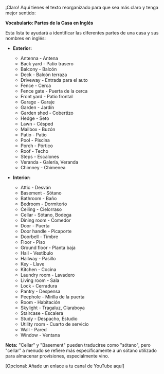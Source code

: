 ¡Claro! Aquí tienes el texto reorganizado para que sea más claro y tenga mejor sentido:

**Vocabulario: Partes de la Casa en Inglés**

Esta lista te ayudará a identificar las diferentes partes de una casa y sus nombres en inglés:

*   **Exterior:**
    *   Antenna - Antena
    *   Back yard - Patio trasero
    *   Balcony - Balcón
    *   Deck - Balcón terraza
    *   Driveway - Entrada para el auto
    *   Fence - Cerca
    *   Fence gate - Puerta de la cerca
    *   Front yard - Patio frontal
    *   Garage - Garaje
    *   Garden - Jardín
    *   Garden shed - Cobertizo
    *   Hedge - Seto
    *   Lawn - Césped
    *   Mailbox - Buzón
    *   Patio - Patio
    *   Pool - Piscina
    *   Porch - Pórtico
    *   Roof - Techo
    *   Steps - Escalones
    *   Veranda - Galería, Veranda
    *   Chimney - Chimenea

*   **Interior:**

    *   Attic - Desván
    *   Basement - Sótano
    *   Bathroom - Baño
    *   Bedroom - Dormitorio
    *   Ceiling - Cielorraso
    *   Cellar - Sótano, Bodega
    *   Dining room - Comedor
    *   Door - Puerta
    *   Door handle - Picaporte
    *   Doorbell - Timbre
    *   Floor - Piso
    *   Ground floor - Planta baja
    *   Hall - Vestíbulo
    *   Hallway - Pasillo
    *   Key - Llave
    *   Kitchen - Cocina
    *   Laundry room - Lavadero
    *   Living room - Sala
    *   Lock - Cerradura
    *   Pantry - Despensa
    *   Peephole - Mirilla de la puerta
    *   Room - Habitación
    *   Skylight - Tragaluz, Claraboya
    *   Staircase - Escalera
    *   Study - Despacho, Estudio
    *   Utility room - Cuarto de servicio
    *   Wall - Pared
    *   Window - Ventana

**Nota:** "Cellar" y "Basement" pueden traducirse como "sótano", pero "cellar" a menudo se refiere más específicamente a un sótano utilizado para almacenar provisiones, especialmente vino.

[Opcional: Añade un enlace a tu canal de YouTube aquí]

